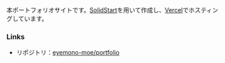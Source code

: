 <!-- markdownlint-disable-file MD041 -->

本ポートフォリオサイトです。[SolidStart](https://start.solidjs.com/getting-started/what-is-solidstart)を用いて作成し、[Vercel](https://vercel.com/)でホスティングしています。

### Links

- リポジトリ：[eyemono-moe/portfolio](https://github.com/eyemono-moe/portfolio)
